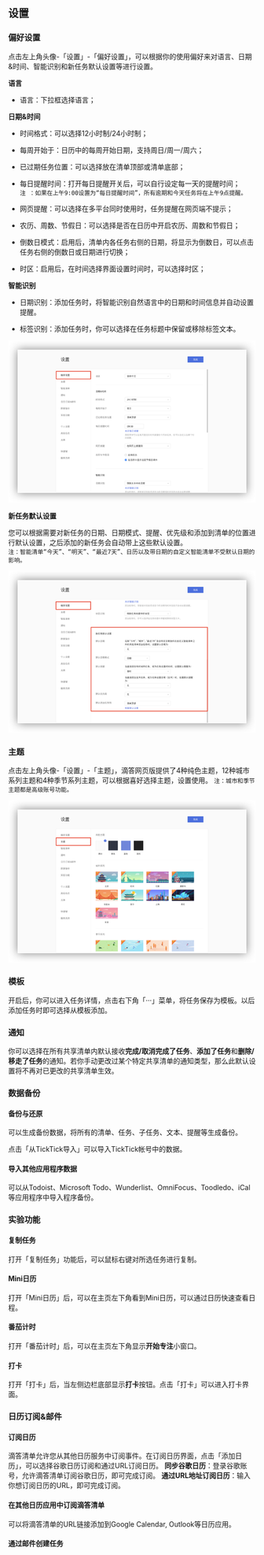 ## 设置

### 偏好设置

点击左上角头像-「设置」-「偏好设置」，可以根据你的使用偏好来对语言、日期&时间、智能识别和新任务默认设置等进行设置。

**语言**
* 语言：下拉框选择语言；

**日期&时间**
* 时间格式：可以选择12小时制/24小时制；

* 每周开始于：日历中的每周开始日期，支持周日/周一/周六；

* 已过期任务位置：可以选择放在清单顶部或清单底部；

* 每日提醒时间：打开每日提醒开关后，可以自行设定每一天的提醒时间； <br>`注 ：如果在上午9:00设置为“每日提醒时间”，所有逾期和今天任务将在上午9点提醒。`
	
* 网页提醒：可以选择在多平台同时使用时，任务提醒在网页端不提示；

* 农历、周数、节假日：可以选择是否在日历中开启农历、周数和节假日；

* 倒数日模式：启用后，清单内各任务右侧的日期，将显示为倒数日，可以点击任务右侧的倒数日或日期进行切换；

* 时区：启用后，在时间选择界面设置时间时，可以选择时区；

**智能识别**

* 日期识别：添加任务时，将智能识别自然语言中的日期和时间信息并自动设置提醒。

* 标签识别：添加任务时，你可以选择在任务标题中保留或移除标签文本。

![](../images/web/persetting.png)

**新任务默认设置**

您可以根据需要对新任务的日期、日期模式、提醒、优先级和添加到清单的位置进行默认设置，之后添加的新任务会自动带上这些默认设置。
  <br>`注：智能清单“今天”、“明天”、“最近7天”、日历以及带日期的自定义智能清单不受默认日期的影响。`

![](../images/web/1.1.7.png)

### 主题

点击左上角头像-「设置」-「主题」，滴答网页版提供了4种纯色主题，12种城市系列主题和4种季节系列主题，可以根据喜好选择主题，设置使用。 `注：城市和季节主题都是高级账号功能。`

![](../images/web/skin.png)

### 模板
开启后，你可以进入任务详情，点击右下角「···」菜单，将任务保存为模板。以后添加任务时即可选择从模板添加。

### 通知

你可以选择在所有共享清单内默认接收**完成/取消完成了任务**、**添加了任务**和**删除/移走了任务**的通知。若你手动更改过某个特定共享清单的通知类型，那么此默认设置将不再对已更改的共享清单生效。

### 数据备份

#### 备份与还原

可以生成备份数据，将所有的清单、任务、子任务、文本、提醒等生成备份。

点击「从TickTick导入」可以导入TickTick帐号中的数据。


#### 导入其他应用程序数据

可以从Todoist、Microsoft Todo、Wunderlist、OmniFocus、Toodledo、iCal等应用程序中导入程序备份。

### 实验功能

#### 复制任务

打开「复制任务」功能后，可以鼠标右键对所选任务进行复制。

#### Mini日历

打开「Mini日历」后，可以在主页左下角看到Mini日历，可以通过日历快速查看日程。

#### 番茄计时

打开「番茄计时」后，可以在主页左下角显示**开始专注**小窗口。

#### 打卡

打开「打卡」后，当左侧边栏底部显示**打卡**按钮。点击「打卡」可以进入打卡界面。





### 日历订阅&邮件

#### 订阅日历
 滴答清单允许您从其他日历服务中订阅事件。在订阅日历界面，点击「添加日历」，可以选择谷歌日历订阅和通过URL订阅日历。
	**同步谷歌日历**：登录谷歌账号，允许滴答清单订阅谷歌日历，即可完成订阅。 
	**通过URL地址订阅日历**：输入你想订阅日历的URL，即可完成订阅。

#### 在其他日历应用中订阅滴答清单

可以将滴答清单的URL链接添加到Google Calendar, Outlook等日历应用。

#### 通过邮件创建任务



